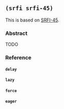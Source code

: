 
## `(srfi srfi-45)`

This is based on [SRFI-45](https://srfi.schemers.org/srfi-45/).

### Abstract

TODO

### Reference

#### `delay`

#### `lazy`

#### `force`

#### `eager`
